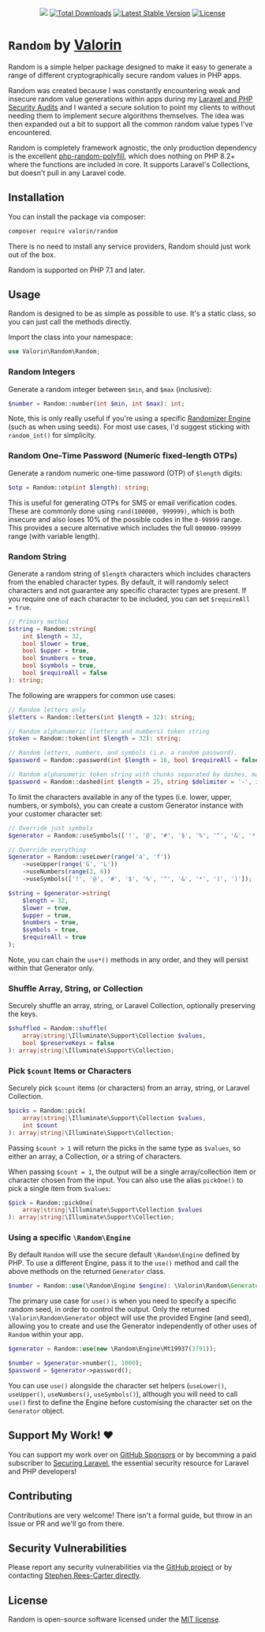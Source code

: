 <p align="center">
<a href="https://github.com/valorin/random/actions/workflows/php.yml"><img src="https://github.com/valorin/random/actions/workflows/php.yml/badge.svg"></a>
<a href="https://packagist.org/packages/valorin/random"><img src="https://img.shields.io/packagist/dt/valorin/random" alt="Total Downloads"></a>
<a href="https://packagist.org/packages/valorin/random"><img src="https://img.shields.io/packagist/v/valorin/random" alt="Latest Stable Version"></a>
<a href="https://packagist.org/packages/valorin/random"><img src="https://img.shields.io/packagist/l/valorin/random" alt="License"></a>
</p>

# `Random` by [Valorin](https://stephenreescarter.net/)

Random is a simple helper package designed to make it easy to generate a range of different cryptographically secure 
random values in PHP apps.

Random was created because I was constantly encountering weak and insecure random value generations within apps during 
my [Laravel and PHP Security Audits](https://valorinsecurity.com/) and I wanted a secure solution to point my clients to
without needing them to implement secure algorithms themselves. The idea was then expanded out a bit to support all 
the common random value types I've encountered.

Random is completely framework agnostic, the only production dependency is the excellent [php-random-polyfill](https://github.com/arokettu/php-random-polyfill),
which does nothing on PHP 8.2+ where the functions are included in core. It supports Laravel's Collections, but doesn't pull in any Laravel code.

## Installation

You can install the package via composer:

```bash
composer require valorin/random
```

There is no need to install any service providers, Random should just work out of the box.

Random is supported on PHP 7.1 and later. 

## Usage

Random is designed to be as simple as possible to use. It's a static class, so you can just call the methods directly.

Import the class into your namespace:

```php
use Valorin\Random\Random;
```

### Random Integers

Generate a random integer between `$min`, and `$max` (inclusive):

```php
$number = Random::number(int $min, int $max): int;
```

Note, this is only really useful if you're using a specific 
[Randomizer Engine](https://www.php.net/manual/en/book.random.php) (such as when using seeds).
For most use cases, I'd suggest sticking with `random_int()` for simplicity.

### Random One-Time Password (Numeric fixed-length OTPs)

Generate a random numeric one-time password (OTP) of `$length` digits:

```php
$otp = Random::otp(int $length): string;
```

This is useful for generating OTPs for SMS or email verification codes. These are commonly done using 
`rand(100000, 999999)`, which is both insecure and also loses 10% of the possible codes in the `0-99999` range. 
This provides a secure alternative which includes the full `000000-999999` range (with variable length).

### Random String

Generate a random string of `$length` characters which includes characters from the enabled character types.
By default, it will randomly select characters and not guarantee any specific character types are present.
If you require one of each character to be included, you can set `$requireAll = true`.

```php
// Primary method
$string = Random::string(
    int $length = 32,
    bool $lower = true,
    bool $upper = true,
    bool $numbers = true,
    bool $symbols = true,
    bool $requireAll = false
): string;
```

The following are wrappers for common use cases:

```php
// Random letters only
$letters = Random::letters(int $length = 32): string;

// Random alphanumeric (letters and numbers) token string
$token = Random::token(int $length = 32): string;

// Random letters, numbers, and symbols (i.e. a random password).
$password = Random::password(int $length = 16, bool $requireAll = false): string;

// Random alphanumeric token string with chunks separated by dashes, making it easy to read and type.
$password = Random::dashed(int $length = 25, string $delimiter = '-', int $chunkLength = 5): string;
```

To limit the characters available in any of the types (i.e. lower, upper, numbers, or symbols),
you can create a custom Generator instance with your customer character set:

```php
// Override just symbols
$generator = Random::useSymbols(['!', '@', '#', '$', '%', '^', '&', '*', '(', ')'])->string();

// Override everything
$generator = Random::useLower(range('a', 'f'))
    ->useUpper(range('G', 'L'))
    ->useNumbers(range(2, 6))
    ->useSymbols(['!', '@', '#', '$', '%', '^', '&', '*', '(', ')']);

$string = $generator->string(
    $length = 32,
    $lower = true,
    $upper = true,
    $numbers = true,
    $symbols = true,
    $requireAll = true
);
```

Note, you can chain the `use*()` methods in any order, and they will persist within that Generator only.

### Shuffle Array, String, or Collection

Securely shuffle an array, string, or Laravel Collection, optionally preserving the keys.

```php
$shuffled = Random::shuffle(
    array|string|\Illuminate\Support\Collection $values,
    bool $preserveKeys = false
): array|string|\Illuminate\Support\Collection;
```

### Pick `$count` Items or Characters

Securely pick `$count` items (or characters) from an array, string, or Laravel Collection.

```php
$picks = Random::pick(
    array|string|\Illuminate\Support\Collection $values,
    int $count
): array|string|\Illuminate\Support\Collection;
```

Passing `$count > 1` will return the picks in the same type as `$values`, so either an array, a Collection,
or a string of characters.

When passing `$count = 1`, the output will be a single array/collection item or character chosen from the input.
You can also use the alias `pickOne()` to pick a single item from `$values`:

```php
$pick = Random::pickOne(
    array|string|\Illuminate\Support\Collection $values
): array|string|\Illuminate\Support\Collection;
```

### Using a specific `\Random\Engine`

By default `Random` will use the secure default `\Random\Engine` defined by PHP. 
To use a different Engine, pass it to the `use()` method and call the above methods on the returned
`Generator` class.

```php
$number = Random::use(\Random\Engine $engine): \Valorin\Random\Generator; 
```

The primary use case for `use()` is when you need to specify a specific random seed, in order to control the output.
Only the returned `\Valorin\Random\Generator` object will use the provided Engine (and seed), allowing you to
create and use the Generator independently of other uses of `Random` within your app.

```php
$generator = Random::use(new \Random\Engine\Mt19937(3791));

$number = $generator->number(1, 1000);
$password = $generator->password();
```

You can use `use()` alongside the character set helpers (`useLower()`, `useUpper()`, `useNumbers()`, `useSymbols()`),
although you will need to call `use()` first to define the Engine before customising the character set on the 
`Generator` object.

## Support My Work! ❤️

You can support my work over on [GitHub Sponsors](https://github.com/sponsors/valorin)
or by becomming a paid subscriber to [Securing Laravel](https://securinglaravel.com/), the essential security resource for 
Laravel and PHP developers!

## Contributing

Contributions are very welcome! There isn't a formal guide, but throw in an Issue or PR and we'll go from there.

## Security Vulnerabilities

Please report any security vulnerabilities via the [GitHub project](https://github.com/valorin/random) 
or by contacting [Stephen Rees-Carter directly](https://stephenreescarter.net/.well-known/security.txt). 

## License

Random is open-source software licensed under the [MIT license](LICENSE.md).
